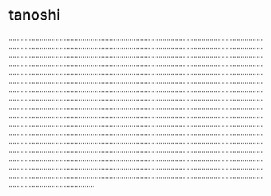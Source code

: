 # tanoshi

......................................................................................................................................................................................................................................................................................................................................................................................................................................................................................................................................................................................................................................................................................................................................................................................................................................................................................................................................................................................................................................................................................................................................................................................................................................................................................................................................................................................................................................................................................................................................................................................................................................................................................................................................................................................................................................................................................................................................................................................................................................................................................................................................................................................................................................